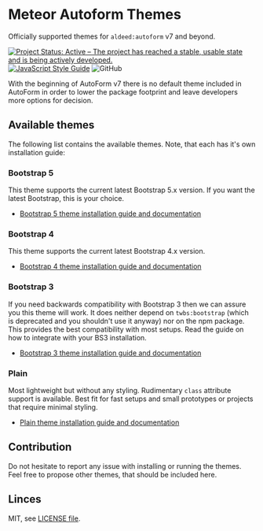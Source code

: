 # Meteor Autoform Themes

Officially supported themes for `aldeed:autoform` v7 and beyond.

[![Project Status: Active – The project has reached a stable, usable state and is being actively developed.](https://www.repostatus.org/badges/latest/active.svg)](https://www.repostatus.org/#active)
[![JavaScript Style Guide](https://img.shields.io/badge/code_style-standard-brightgreen.svg)](https://standardjs.com)
![GitHub](https://img.shields.io/github/license/Meteor-Community-Packages/meteor-autoform-themes)

With the beginning of AutoForm v7 there is no default theme included in AutoForm
in order to lower the package footprint and leave developers more options
for decision.

## Available themes

The following list contains the available themes. Note, that each has it's own
installation guide:

### Bootstrap 5

This theme supports the current latest Bootstrap 5.x version. If you want the
latest Bootstrap, this is your choice.

- [Bootstrap 5 theme installation guide and documentation](bootstrap5/README.md)

### Bootstrap 4

This theme supports the current latest Bootstrap 4.x version.

- [Bootstrap 4 theme installation guide and documentation](bootstrap4/README.md)


### Bootstrap 3

If you need backwards compatibility with Bootstrap 3 then we can assure you this
theme will work. It does neither depend on `twbs:bootstrap` (which is
deprecated and you shouldn't use it anyway) nor on the npm package.
This provides the best compatibility with most setups. Read the guide
on how to integrate with your BS3 installation.

- [Bootstrap 3 theme installation guide and documentation](bootstrap3/README.md)

### Plain

Most lightweight but without any styling. Rudimentary `class` attribute support
is available. Best fit for fast setups and small prototypes or projects that
require minimal styling.

- [Plain theme installation guide and documentation](plain/README.md)  

## Contribution

Do not hesitate to report any issue with installing or running the themes.
Feel free to propose other themes, that should be included here.

## Linces

MIT, see [LICENSE file](LICENSE).
